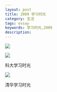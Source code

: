 ```yaml
---
layout: post
title: 2009 学习时光
category: 生活
tags: essay
keywords: 学习时光,2009
description:
---
```


![](https://caichangqi.github.io/images/keda1.jpg)

![](https://caichangqi.github.io/images/keda2.jpg)

科大学习时光

![](https://caichangqi.github.io/images/qh1.jpg)

清华学习时光